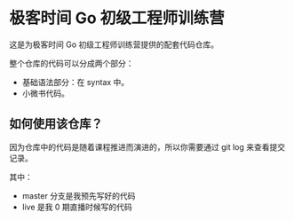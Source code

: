 # 极客时间 Go 初级工程师训练营

这是为极客时间 Go 初级工程师训练营提供的配套代码仓库。

整个仓库的代码可以分成两个部分：
- 基础语法部分：在 syntax 中。
- 小微书代码。

## 如何使用该仓库？

因为仓库中的代码是随着课程推进而演进的，所以你需要通过 git log 来查看提交记录。

其中：
- master 分支是我预先写好的代码
- live 是我 0 期直播时候写的代码

